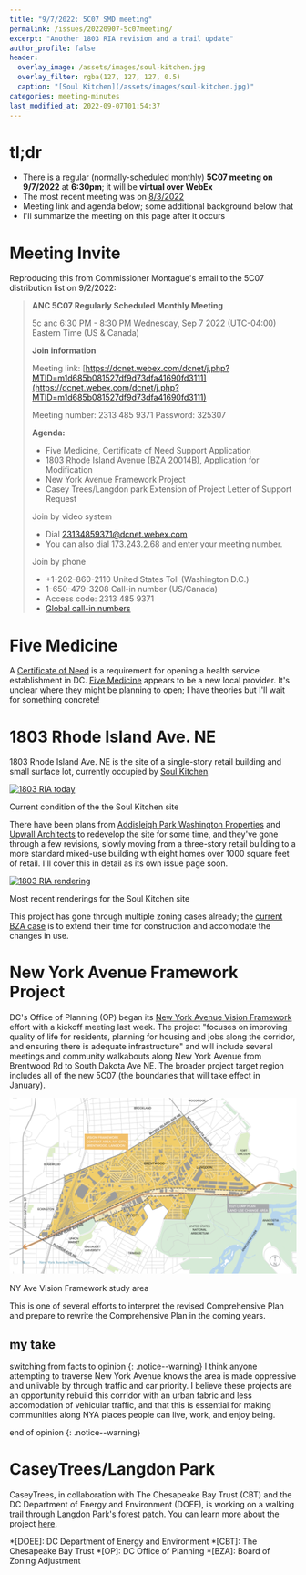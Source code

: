 ```yaml
---
title: "9/7/2022: 5C07 SMD meeting"
permalink: /issues/20220907-5c07meeting/
excerpt: "Another 1803 RIA revision and a trail update"
author_profile: false
header:
  overlay_image: /assets/images/soul-kitchen.jpg
  overlay_filter: rgba(127, 127, 127, 0.5)
  caption: "[Soul Kitchen](/assets/images/soul-kitchen.jpg)"
categories: meeting-minutes
last_modified_at: 2022-09-07T01:54:37
---
```

# tl;dr
- There is a regular (normally-scheduled monthly) **5C07 meeting on 9/7/2022** at **6:30pm**; it will be **virtual over WebEx**
- The most recent meeting was on [8/3/2022](/issues/20220907-5c07meeting/)
- Meeting link and agenda below; some additional background below that
- I'll summarize the meeting on this page after it occurs

# Meeting Invite
Reproducing this from Commissioner Montague's email to the 5C07 distribution list on 9/2/2022:

> **ANC 5C07 Regularly Scheduled Monthly Meeting**
> 
> 5c anc 6:30 PM - 8:30 PM Wednesday, Sep 7 2022 (UTC-04:00) Eastern Time (US & Canada) 
> 
> 
> **Join information**
>
> Meeting link: 
> [https://dcnet.webex.com/dcnet/j.php?MTID=m1d685b081527df9d73dfa41690fd3111](https://dcnet.webex.com/dcnet/j.php?MTID=m1d685b081527df9d73dfa41690fd3111)
> 
> Meeting number:            2313 485 9371 
> Password:                           325307 
> 
> **Agenda:**
> - Five Medicine, Certificate of Need Support Application
> - 1803 Rhode Island Avenue (BZA 20014B), Application for Modification
> - New York Avenue Framework Project
> - Casey Trees/Langdon park Extension of Project Letter of Support Request 
> 
> Join by video system 
> - Dial 23134859371@dcnet.webex.com 
> - You can also dial 173.243.2.68 and enter your meeting number.  
> 
> Join by phone  
> - +1-202-860-2110 United States Toll (Washington D.C.)
> - 1-650-479-3208 Call-in number (US/Canada)
> - Access code: 2313 485 9371  
> - [Global call-in numbers](https://dcnet.webex.com/webappng/sites/dcnet/meeting/info/fb5c5327aca14076b75adf5aef3c38b7)

# Five Medicine
A [Certificate of Need](https://dchealth.dc.gov/service/certificate-need) is a requirement for opening a health service establishment in DC. [Five Medicine](https://www.fivemedicine.com/) appears to be a new local provider. It's unclear where they might be planning to open; I have theories but I'll wait for something concrete!

# 1803 Rhode Island Ave. NE
1803 Rhode Island Ave. NE is the site of a single-story retail building and small surface lot, currently occupied by [Soul Kitchen](https://www.yelp.com/biz/soul-kitchen-washington).

[![1803 RIA today](/assets/images/soul-kitchen.jpg)](/assets/images/soul-kitchen.jpg)
<p class="caption">Current condition of the the Soul Kitchen site</p>

There have been plans from [Addisleigh Park Washington Properties](https://www.dcbusinesstoolkit.com/businesses/addisleigh-park-washington-properties-llc) and [Upwall Architects](https://www.studioupwall.com/) to redevelop the site for some time, and they've gone through a few revisions, slowly moving from a three-story retail building to a more standard mixed-use building with eight homes over 1000 square feet of retail. I'll cover this in detail as its own issue page soon.

[![1803 RIA rendering](/assets/images/1803-ria-rendering.png)](/assets/images/1803-ria-rendering.png)
<p class="caption">Most recent renderings for the Soul Kitchen site</p>

This project has gone through multiple zoning cases already; the [current BZA case](https://app.dcoz.dc.gov/CaseReport/CaseReportPage.aspx?case_id=20014B) is to extend their time for construction and accomodate the changes in use.

# New York Avenue Framework Project
DC's Office of Planning (OP) began its [New York Avenue Vision Framework](https://planning.dc.gov/NYAroadmap) effort with a kickoff meeting last week. The project "focuses on improving quality of life for residents, planning for housing and jobs along the corridor, and ensuring there is adequate infrastructure" and will include several meetings and community walkabouts along New York Avenue from Brentwood Rd to South Dakota Ave NE. The broader project target region includes all of the new 5C07 (the boundaries that will take effect in January).

[![NYA Vision Framework Area](/assets/images/nya-vf-area.png)](/assets/images/nya-vf-area.png)
<p class="caption">NY Ave Vision Framework study area</p>

This is one of several efforts to interpret the revised Comprehensive Plan and prepare to rewrite the Comprehensive Plan in the coming years.

## my take
switching from facts to opinion
{: .notice--warning}
I think anyone attempting to traverse New York Avenue knows the area is made oppressive and unlivable by through traffic and car priority. I believe these projects are an opportunity rebuild this corridor with an urban fabric and less accomodation of vehicular traffic, and that this is essential for making communities along NYA places people can live, work, and enjoy being.

end of opinion
{: .notice--warning}

# CaseyTrees/Langdon Park
CaseyTrees, in collaboration with The Chesapeake Bay Trust (CBT) and the DC Department of Energy and Environment (DOEE), is working on a walking trail through Langdon Park's forest patch. You can learn more about the project [here](https://caseytrees.org/2022/04/notes-from-the-field-langdon-park/).

*[DOEE]: DC Department of Energy and Environment
*[CBT]: The Chesapeake Bay Trust
*[OP]: DC Office of Planning
*[BZA]: Board of Zoning Adjustment
